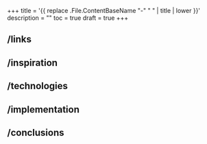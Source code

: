 +++
title = '{{ replace .File.ContentBaseName "-" " " | title | lower }}'
description = ""
toc = true
draft = true
+++

## /links

## /inspiration

## /technologies

## /implementation

## /conclusions

